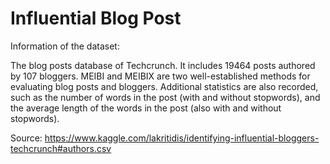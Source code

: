 # Influential Blog Post

Information of the dataset:

The blog posts database of Techcrunch. It includes 19464 posts authored by 107 bloggers.
MEIBI and MEIBIX are two well-established methods for evaluating blog posts and bloggers.
Additional statistics are also recorded, such as the number of words in the post (with and without stopwords), and the average length of the words in the post (also with and without stopwords).

Source: https://www.kaggle.com/lakritidis/identifying-influential-bloggers-techcrunch#authors.csv


